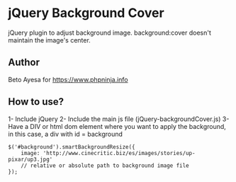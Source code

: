 # jQuery Background Cover
jQuery plugin to adjust background image. background:cover doesn't maintain the image's center. 

## Author
Beto Ayesa for https://www.phpninja.info


## How to use?
1- Include jQuery
2- Include the main js file (jQuery-backgroundCover.js)
3- Have a DIV or html dom element where you want to apply the background, in this case, a div with id = background

	$('#background').smartBackgroundResize({
		image: 'http://www.cinecritic.biz/es/images/stories/up-pixar/up3.jpg' 
		// relative or absolute path to background image file				
	});
